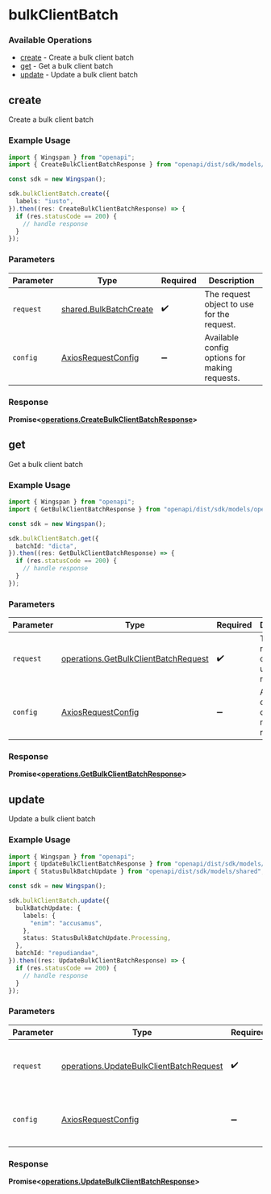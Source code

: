 # bulkClientBatch

### Available Operations

* [create](#create) - Create a bulk client batch
* [get](#get) - Get a bulk client batch
* [update](#update) - Update a bulk client batch

## create

Create a bulk client batch

### Example Usage

```typescript
import { Wingspan } from "openapi";
import { CreateBulkClientBatchResponse } from "openapi/dist/sdk/models/operations";

const sdk = new Wingspan();

sdk.bulkClientBatch.create({
  labels: "iusto",
}).then((res: CreateBulkClientBatchResponse) => {
  if (res.statusCode == 200) {
    // handle response
  }
});
```

### Parameters

| Parameter                                                        | Type                                                             | Required                                                         | Description                                                      |
| ---------------------------------------------------------------- | ---------------------------------------------------------------- | ---------------------------------------------------------------- | ---------------------------------------------------------------- |
| `request`                                                        | [shared.BulkBatchCreate](../../models/shared/bulkbatchcreate.md) | :heavy_check_mark:                                               | The request object to use for the request.                       |
| `config`                                                         | [AxiosRequestConfig](https://axios-http.com/docs/req_config)     | :heavy_minus_sign:                                               | Available config options for making requests.                    |


### Response

**Promise<[operations.CreateBulkClientBatchResponse](../../models/operations/createbulkclientbatchresponse.md)>**


## get

Get a bulk client batch

### Example Usage

```typescript
import { Wingspan } from "openapi";
import { GetBulkClientBatchResponse } from "openapi/dist/sdk/models/operations";

const sdk = new Wingspan();

sdk.bulkClientBatch.get({
  batchId: "dicta",
}).then((res: GetBulkClientBatchResponse) => {
  if (res.statusCode == 200) {
    // handle response
  }
});
```

### Parameters

| Parameter                                                                                    | Type                                                                                         | Required                                                                                     | Description                                                                                  |
| -------------------------------------------------------------------------------------------- | -------------------------------------------------------------------------------------------- | -------------------------------------------------------------------------------------------- | -------------------------------------------------------------------------------------------- |
| `request`                                                                                    | [operations.GetBulkClientBatchRequest](../../models/operations/getbulkclientbatchrequest.md) | :heavy_check_mark:                                                                           | The request object to use for the request.                                                   |
| `config`                                                                                     | [AxiosRequestConfig](https://axios-http.com/docs/req_config)                                 | :heavy_minus_sign:                                                                           | Available config options for making requests.                                                |


### Response

**Promise<[operations.GetBulkClientBatchResponse](../../models/operations/getbulkclientbatchresponse.md)>**


## update

Update a bulk client batch

### Example Usage

```typescript
import { Wingspan } from "openapi";
import { UpdateBulkClientBatchResponse } from "openapi/dist/sdk/models/operations";
import { StatusBulkBatchUpdate } from "openapi/dist/sdk/models/shared";

const sdk = new Wingspan();

sdk.bulkClientBatch.update({
  bulkBatchUpdate: {
    labels: {
      "enim": "accusamus",
    },
    status: StatusBulkBatchUpdate.Processing,
  },
  batchId: "repudiandae",
}).then((res: UpdateBulkClientBatchResponse) => {
  if (res.statusCode == 200) {
    // handle response
  }
});
```

### Parameters

| Parameter                                                                                          | Type                                                                                               | Required                                                                                           | Description                                                                                        |
| -------------------------------------------------------------------------------------------------- | -------------------------------------------------------------------------------------------------- | -------------------------------------------------------------------------------------------------- | -------------------------------------------------------------------------------------------------- |
| `request`                                                                                          | [operations.UpdateBulkClientBatchRequest](../../models/operations/updatebulkclientbatchrequest.md) | :heavy_check_mark:                                                                                 | The request object to use for the request.                                                         |
| `config`                                                                                           | [AxiosRequestConfig](https://axios-http.com/docs/req_config)                                       | :heavy_minus_sign:                                                                                 | Available config options for making requests.                                                      |


### Response

**Promise<[operations.UpdateBulkClientBatchResponse](../../models/operations/updatebulkclientbatchresponse.md)>**


